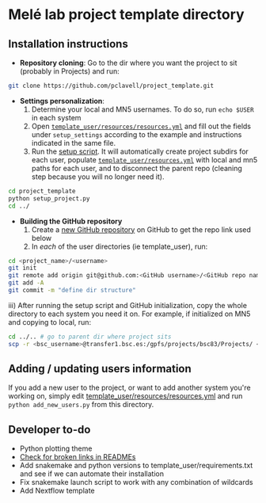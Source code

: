 # Melé lab project template directory


## Installation instructions

* **Repository cloning**: Go to the dir where you want the project to sit (probably in Projects) and run:

```bash
git clone https://github.com/pclavell/project_template.git
```

* **Settings personalization**:
  1) Determine your local and MN5 usernames. To do so, run `echo $USER` in each system
  2) Open [`template_user/resources/resources.yml`](template_user/resources/resources.yml) and fill out the fields under `setup_settings` according to the example and instructions indicated in the same file.
  3) Run the [setup script](setup_project.py). It will automatically create project subdirs for each user, populate [`template_user/resources.yml`](template_user/resources/resources.yml) with local and mn5 paths for each user, and to disconnect the parent repo (cleaning step because you will no longer need it).

```bash
cd project_template
python setup_project.py
cd ../
```
* **Building the GitHub repository**
  1) Create a [new GitHub repository](https://github.com/new) on GitHub to get the repo link used      below
  2) In *each* of the user directories (ie template_user), run:

```bash
cd <project_name>/<username>
git init
git remote add origin git@github.com:<GitHub username>/<GitHub repo name>.git
git add -A
git commit -m "define dir structure"
```
  iii) After running the setup script and GitHub initialization, copy the whole directory to each system you need it on. For example, if initialized on MN5 and copying to local, run:
```bash
cd ../.. # go to parent dir where project sits
scp -r <bsc_username>@transfer1.bsc.es:/gpfs/projects/bsc83/Projects/ <project_name>
```


## Adding / updating users information

If you add a new user to the project, or want to add another system you're working on,
simply edit [template_user/resources/resources.yml](template_user/resources/resources.yml) and run `python add_new_users.py` from this directory.

<!-- ## Other rules
* Do not remove [template_user](template_user), as it will be used to generate new users if need be -->

## Developer to-do

* Python plotting theme
* [Check for broken links in READMEs](https://github.com/tcort/github-action-markdown-link-check)
* Add snakemake and python versions to template_user/requirements.txt and see if we can automate their installation
* Fix snakemake launch script to work with any combination of wildcards
* Add Nextflow template
